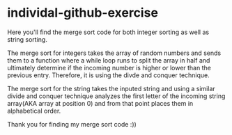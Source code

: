 # individal-github-exercise

Here you'll find the merge sort code for both integer sorting as well as string sorting.

The merge sort for integers takes the array of random numbers and sends them to a function where a while loop runs to split the array in half and ultimately determine if the incoming number is higher or lower than the previous entry. Therefore, it is using the divde and conquer technique.

The merge sort for the string takes the inputed string and using a similar divide and conquer technique analyzes the first letter of the incoming string array(AKA array at position 0) and from that point places them in alphabetical order.

Thank you for finding my merge sort code :))

